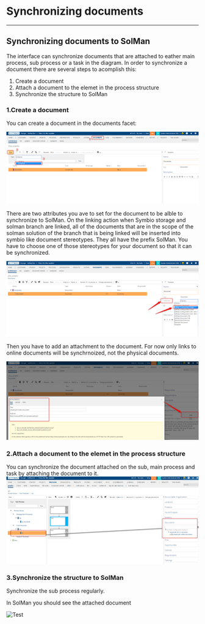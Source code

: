 # Synchronizing documents
---

## Synchronizing documents to SolMan

The interface can synchronize documents that are attached to eather main process, sub process or a task in the diagram.
In order to synchronize a document there are several steps to acomplish this:
1. Create a document
2. Attach a document to the elemet in the process structure
3. Synchronize the structure to SolMan

### 1.Create a document

You can create a document in the documents facet:

![Test](media/symbioDocument1.PNG)

There are two attributes you ave to set for the document to be alble to synchronize to SolMan.
On the linking action when Symbio storage and solman branch are linked, all of the documents that are in the scope of the solman solution of the branch that is being linked will be inserted into symbio like document stereotypes.
They all have the prefix SolMan.
You have to choose one of those stereotypes for your document so that it can be synchronized.

![Test](media/symbioDocument2.PNG)

Then you have to add an attachment to the document.
For now only links to online documents will be synchrnoized, not the physical documents.

![Test](media/symbioDocument3.PNG)

### 2.Attach a document to the elemet in the process structure

You can synchronize the document attached on the sub, main process and task by attaching the document to it.
![Test](media/symbioDocument4.PNG)

### 3.Synchronize the structure to SolMan

Synchronize the sub process regularly.

In SolMan you should see the attached document

![Test](media/solmanDocument.PNG)